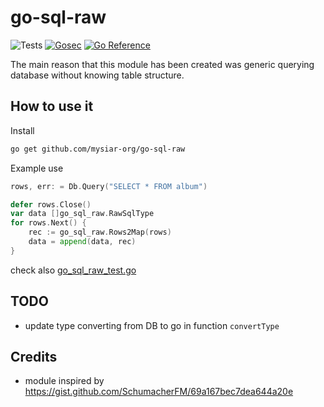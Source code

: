 # go-sql-raw
![Tests](https://github.com/mysiar-org/go_sql_raw/actions/workflows/tests.yml/badge.svg)
[![Gosec](https://github.com/mysiar-org/go_sql_raw/actions/workflows/gosec.yml/badge.svg)](https://github.com/mysiar-org/go_sql_raw/actions/workflows/gosec.yml)
[![Go Reference](https://pkg.go.dev/badge/github.com/mysiar-org/go_sql_raw.svg)](https://pkg.go.dev/github.com/mysiar-org/go-sql-raw)

The main reason that this module has been created was generic querying database without knowing table structure. 

## How to use it

Install
```bash
go get github.com/mysiar-org/go-sql-raw
```

Example use
```go
rows, err: = Db.Query("SELECT * FROM album")

defer rows.Close()
var data []go_sql_raw.RawSqlType
for rows.Next() {
	rec := go_sql_raw.Rows2Map(rows)
	data = append(data, rec)
}
```

check also [go_sql_raw_test.go](tests/go_sql_raw_test.go)

## TODO
* update type converting from DB to go in function `convertType`

## Credits
* module inspired by https://gist.github.com/SchumacherFM/69a167bec7dea644a20e
